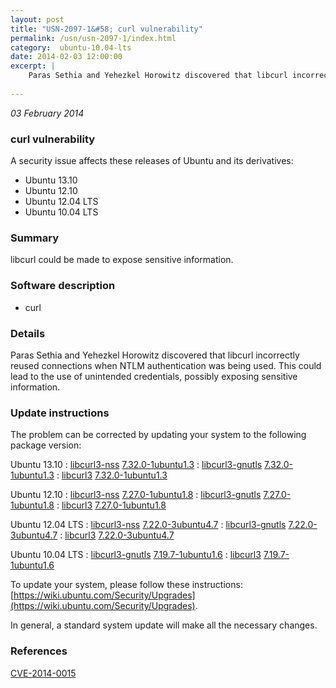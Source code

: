 ```yaml
---
layout: post
title: "USN-2097-1&#58; curl vulnerability"
permalink: /usn/usn-2097-1/index.html
category:  ubuntu-10.04-lts
date: 2014-02-03 12:00:00
excerpt: |
    Paras Sethia and Yehezkel Horowitz discovered that libcurl incorrectly reused connections when NTLM authentication was being used. This could lead to the use of unintended credentials, possibly exposing sensitive information. 
    
--- 
```

 
 

*03 February 2014*

### curl vulnerability

A security issue affects these releases of Ubuntu and its derivatives:

* Ubuntu 13.10
* Ubuntu 12.10
* Ubuntu 12.04 LTS
* Ubuntu 10.04 LTS

### Summary

libcurl could be made to expose sensitive information. 

### Software description

* curl 

### Details

Paras Sethia and Yehezkel Horowitz discovered that libcurl incorrectly reused connections when NTLM authentication was being used. This could lead to the use of unintended credentials, possibly exposing sensitive information. 

### Update instructions

The problem can be corrected by updating your system to the following package version:

Ubuntu 13.10
 : [libcurl3-nss](https://launchpad.net/ubuntu/+source/curl) <span> [7.32.0-1ubuntu1.3](https://launchpad.net/ubuntu/+source/curl/7.32.0-1ubuntu1.3) </span> 
 : [libcurl3-gnutls](https://launchpad.net/ubuntu/+source/curl) <span> [7.32.0-1ubuntu1.3](https://launchpad.net/ubuntu/+source/curl/7.32.0-1ubuntu1.3) </span> 
 : [libcurl3](https://launchpad.net/ubuntu/+source/curl) <span> [7.32.0-1ubuntu1.3](https://launchpad.net/ubuntu/+source/curl/7.32.0-1ubuntu1.3) </span> 

Ubuntu 12.10
 : [libcurl3-nss](https://launchpad.net/ubuntu/+source/curl) <span> [7.27.0-1ubuntu1.8](https://launchpad.net/ubuntu/+source/curl/7.27.0-1ubuntu1.8) </span> 
 : [libcurl3-gnutls](https://launchpad.net/ubuntu/+source/curl) <span> [7.27.0-1ubuntu1.8](https://launchpad.net/ubuntu/+source/curl/7.27.0-1ubuntu1.8) </span> 
 : [libcurl3](https://launchpad.net/ubuntu/+source/curl) <span> [7.27.0-1ubuntu1.8](https://launchpad.net/ubuntu/+source/curl/7.27.0-1ubuntu1.8) </span> 

Ubuntu 12.04 LTS
 : [libcurl3-nss](https://launchpad.net/ubuntu/+source/curl) <span> [7.22.0-3ubuntu4.7](https://launchpad.net/ubuntu/+source/curl/7.22.0-3ubuntu4.7) </span> 
 : [libcurl3-gnutls](https://launchpad.net/ubuntu/+source/curl) <span> [7.22.0-3ubuntu4.7](https://launchpad.net/ubuntu/+source/curl/7.22.0-3ubuntu4.7) </span> 
 : [libcurl3](https://launchpad.net/ubuntu/+source/curl) <span> [7.22.0-3ubuntu4.7](https://launchpad.net/ubuntu/+source/curl/7.22.0-3ubuntu4.7) </span> 

Ubuntu 10.04 LTS
 : [libcurl3-gnutls](https://launchpad.net/ubuntu/+source/curl) <span> [7.19.7-1ubuntu1.6](https://launchpad.net/ubuntu/+source/curl/7.19.7-1ubuntu1.6) </span> 
 : [libcurl3](https://launchpad.net/ubuntu/+source/curl) <span> [7.19.7-1ubuntu1.6](https://launchpad.net/ubuntu/+source/curl/7.19.7-1ubuntu1.6) </span> 

To update your system, please follow these instructions: [https://wiki.ubuntu.com/Security/Upgrades](https://wiki.ubuntu.com/Security/Upgrades).

In general, a standard system update will make all the necessary changes. 

### References

 
 [CVE-2014-0015](http://people.ubuntu.com/~ubuntu-security/cve/CVE-2014-0015)
 

